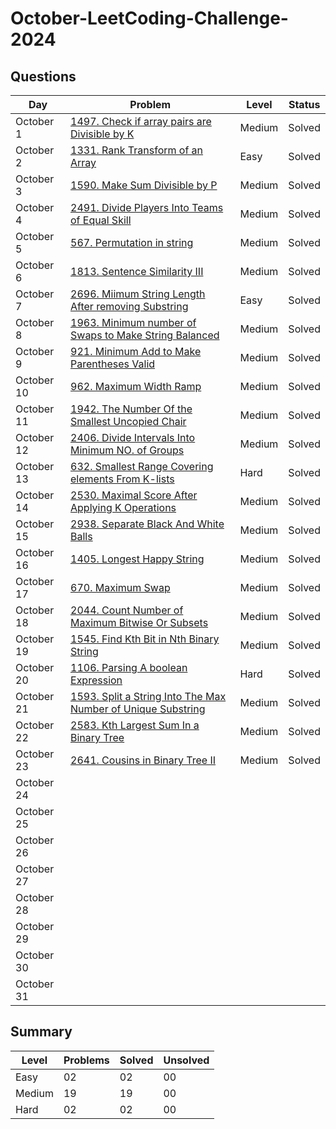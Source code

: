 # October-LeetCoding-Challenge-2024

## Questions
| Day | Problem | Level | Status |
| --- | --- | --- | --- |
| October 1 | [1497. Check if array pairs are Divisible by K](https://leetcode.com/problems/check-if-array-pairs-are-divisible-by-k/description/) | Medium | Solved |
| October 2 | [1331. Rank Transform of an Array](https://leetcode.com/problems/rank-transform-of-an-array/) | Easy | Solved |
| October 3 | [1590. Make Sum Divisible by P](https://leetcode.com/problems/make-sum-divisible-by-p/) | Medium | Solved |
| October 4 | [2491. Divide Players Into Teams of Equal Skill](https://leetcode.com/problems/divide-players-into-teams-of-equal-skill/) | Medium | Solved |
| October 5 | [567. Permutation in string](https://leetcode.com/problems/permutation-in-string/description/) | Medium | Solved |
| October 6 | [1813. Sentence Similarity III](https://leetcode.com/problems/sentence-similarity-iii/description/) | Medium | Solved |
| October 7 | [2696. Miimum String Length After removing Substring](https://leetcode.com/problems/minimum-string-length-after-removing-substrings/description/?envType=daily-question&envId=2024-10-07) | Easy | Solved |
| October 8 | [1963. Minimum number of Swaps to Make String Balanced](https://leetcode.com/problems/minimum-number-of-swaps-to-make-the-string-balanced/) | Medium | Solved |
| October 9 | [921. Minimum Add to Make Parentheses Valid](https://leetcode.com/problems/minimum-add-to-make-parentheses-valid/) | Medium | Solved |
| October 10 | [962. Maximum Width  Ramp](https://leetcode.com/problems/maximum-width-ramp/) | Medium | Solved |
| October 11 | [1942. The Number Of the Smallest Uncopied Chair](https://leetcode.com/problems/the-number-of-the-smallest-unoccupied-chair/) | Medium | Solved |
| October 12 | [2406. Divide Intervals Into Minimum NO. of Groups](https://leetcode.com/problems/divide-intervals-into-minimum-number-of-groups/description/) | Medium | Solved |
| October 13 | [632. Smallest Range Covering elements From K-lists](https://leetcode.com/problems/smallest-range-covering-elements-from-k-lists/) | Hard | Solved |
| October 14 | [2530. Maximal Score After Applying K Operations](https://leetcode.com/problems/maximal-score-after-applying-k-operations/) | Medium | Solved |
| October 15 | [2938. Separate Black And White Balls](https://leetcode.com/problems/separate-black-and-white-balls/) | Medium | Solved |
| October 16 | [1405. Longest Happy String](https://leetcode.com/problems/longest-happy-string/) | Medium | Solved |
| October 17 | [670. Maximum Swap](https://leetcode.com/problems/maximum-swap/description/) | Medium | Solved |
| October 18 | [2044. Count Number of Maximum Bitwise Or Subsets](https://leetcode.com/problems/count-number-of-maximum-bitwise-or-subsets/) | Medium | Solved |
| October 19 | [1545. Find Kth Bit in Nth Binary String](https://leetcode.com/problems/find-kth-bit-in-nth-binary-string/description/) | Medium | Solved |
| October 20 | [1106. Parsing A boolean Expression](https://leetcode.com/problems/parsing-a-boolean-expression/) | Hard | Solved |
| October 21 | [1593. Split a String Into The Max Number of Unique Substring](https://leetcode.com/problems/split-a-string-into-the-max-number-of-unique-substrings/) | Medium | Solved |
| October 22 | [2583. Kth Largest Sum In a Binary Tree](https://leetcode.com/problems/kth-largest-sum-in-a-binary-tree/) | Medium | Solved |
| October 23 | [2641. Cousins in Binary Tree II](https://leetcode.com/problems/cousins-in-binary-tree-ii/) | Medium | Solved |
| October 24 | []() |  |  |
| October 25 | []() |  |  |
| October 26 | []() |  |  |
| October 27 | []() |  |  |
| October 28 | []() |  |  |
| October 29 | []() |  |  |
| October 30 | []() |  |  |
| October 31 | []() |  |  |





## Summary
| Level  | Problems | Solved | Unsolved |
| ---    | --- | --- | --- |
| Easy   | 02 | 02 | 00 |
| Medium | 19 | 19 | 00 |
| Hard   | 02 | 02 | 00 |
